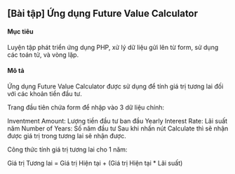 ## [Bài tập] Ứng dụng Future Value Calculator
#### Mục tiêu
Luyện tập phát triển ứng dụng PHP, xử lý dữ liệu gửi lên từ form, sử dụng các toán tử, và vòng lặp.

#### Mô tả
Ứng dụng Future Value Calculator được sử dụng để tính giá trị tương lai đối với các khoản tiền đầu tư.

Trang đầu tiên chứa form để nhập vào 3 dữ liệu chính:

Inventment Amount: Lượng tiền đầu tư ban đầu
Yearly Interest Rate: Lãi suất năm
Number of Years: Số năm đầu tư
Sau khi nhấn nút Calculate thì sẽ nhận được giá trị trong tương lai sẽ nhận được.

Công thức tính giá trị tương lai cho 1 năm:

Giá trị Tương lai = Giá trị Hiện tại + (Giá trị Hiện tại * Lãi suất)
